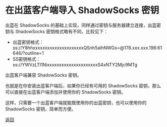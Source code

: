 # 在出蓝客户端导入 ShadowSocks 密钥

出蓝在 ShadowSocks 的基础上实现，同样通过密钥与服务器建立连接，出蓝密钥与 ShadowSocks 密钥格式略有不同，比较见下：

- 出蓝密钥格式：ss://Y8hhxxxxxxxxxxxxxxxxxxxxxQSnh5alhNWGs=@178.xxx.xxx.198:61646/?outline=1
- SS密钥格式：ss://YWVzLTI1NixxxxxxxxxxxxxxxxxxxxxS4xNTY2Mjc9MTg

出蓝客户端兼容 ShadowSocks 密钥。

也就是在你安装出蓝客户端后，如果你已经有可用的 ShadowSocks 密钥，那么可以直接在出蓝客户端添加并使用你的 ShadowSocks 密钥。

这样，只需要一个出蓝客户端就能既使用你的出蓝密钥，也可以使用你的 ShadowSocks 密钥，简单而方便。

<a href="https://outlinrs.github.io/">返回</a>
